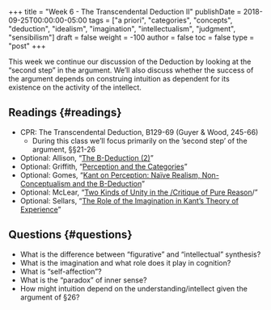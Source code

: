 +++
title = "Week 6 - The Transcendental Deduction II"
publishDate = 2018-09-25T00:00:00-05:00
tags = ["a priori", "categories", "concepts", "deduction", "idealism", "imagination", "intellectualism", "judgment", "sensibilism"]
draft = false
weight = -100
author = false
toc = false
type = "post"
+++

This week we continue our discussion of the Deduction by looking at the
&ldquo;second step&rdquo; in the argument. We&rsquo;ll also discuss whether the success of the
argument depends on construing intuition as dependent for its existence on the
activity of the intellect.


## Readings {#readings}

-   CPR: The Transcendental Deduction, B129-69 (Guyer & Wood, 245-66)
    -   During this class we&rsquo;ll focus primarily on the &rsquo;second step&rsquo; of the
        argument, §§21-26
-   Optional: Allison, &ldquo;[The B-Deduction (2)](https://www.dropbox.com/s/9w2v6nhvt7gffym/allison2015-ch9%5FThe%5FB-Deduction%5F%25282%2529.pdf?dl=0)&rdquo;
-   Optional: Griffith, &ldquo;[Perception and the Categories](https://www.dropbox.com/s/l6okifo2x22ggcj/griffith2012%5Fperception%5Fand%5Fthe%5Fcategories.pdf?dl=0)&rdquo;
-   Optional: Gomes, &ldquo;[Kant on Perception: Naïve Realism, Non-Conceptualism and the B-Deduction](https://www.dropbox.com/s/lfyuc8bi2eb3ksf/gomes2014%5Fkant%5Fon%5Fperception.pdf?dl=0)&rdquo;
-   Optional: McLear, &ldquo;[Two Kinds of Unity in the /Critique of Pure Reason](https://www.dropbox.com/s/l6qfjynx7r6tfes/mclear2015%5Ftwo%5Fkinds%5Fof%5Funity%5Fin%5Fthe%5Ficritique%5Fof%5Fpure%5Freason-i.pdf?dl=0)/&rdquo;
-   Optional: Sellars, &ldquo;[The Role of the Imagination in Kant&rsquo;s Theory of Experience](https://www.dropbox.com/s/uhsl32kpryu25sn/sellars2003%5Fthe%5Frole%5Fof%5Fthe%5Fimagination%5Fin%5Fkant%2527s%5Ftheory%5Fof%5Fexperience.pdf?dl=0)&rdquo;


## Questions {#questions}

-   What is the difference between &ldquo;figurative&rdquo; and &ldquo;intellectual&rdquo; synthesis?
-   What is the imagination and what role does it play in cognition?
-   What is &ldquo;self-affection&rdquo;?
-   What is the &ldquo;paradox&rdquo; of inner sense?
-   How might intuition depend on the understanding/intellect given the argument of §26?
